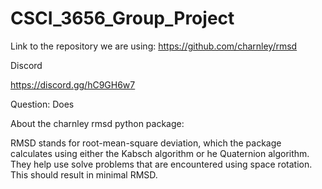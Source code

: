 # CSCI_3656_Group_Project

Link to the repository we are using: https://github.com/charnley/rmsd


Discord 

https://discord.gg/hC9GH6w7

Question: Does 

About the charnley rmsd python package:

RMSD stands for root-mean-square deviation, which the package calculates using either the Kabsch algorithm or he Quaternion algorithm. They help use solve problems that are encountered using space rotation. This should result in minimal RMSD. 

